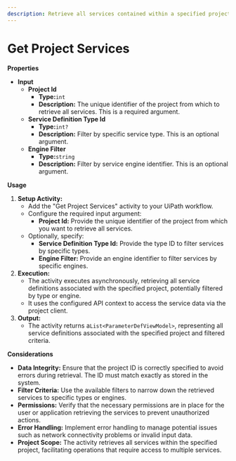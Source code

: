 ```yaml
---
description: Retrieve all services contained within a specified project.
---
```


# Get Project Services

**Properties**

* **Input**
  * **Project Id**
    * **Type:**`int`
    * **Description:** The unique identifier of the project from which to retrieve all services. This is a required argument.
  * **Service Definition Type Id**
    * **Type:**`int?`
    * **Description:** Filter by specific service type. This is an optional argument.
  * **Engine Filter**
    * **Type:**`string`
    * **Description:** Filter by service engine identifier. This is an optional argument.

**Usage**

1. **Setup Activity:**
   * Add the "Get Project Services" activity to your UiPath workflow.
   * Configure the required input argument:
     * **Project Id:** Provide the unique identifier of the project from which you want to retrieve all services.
   * Optionally, specify:
     * **Service Definition Type Id:** Provide the type ID to filter services by specific types.
     * **Engine Filter:** Provide an engine identifier to filter services by specific engines.
2. **Execution:**
   * The activity executes asynchronously, retrieving all service definitions associated with the specified project, potentially filtered by type or engine.
   * It uses the configured API context to access the service data via the project client.
3. **Output:**
   * The activity returns a`List<ParameterDefViewModel>`, representing all service definitions associated with the specified project and filtered criteria.

**Considerations**

* **Data Integrity:** Ensure that the project ID is correctly specified to avoid errors during retrieval. The ID must match exactly as stored in the system.
* **Filter Criteria:** Use the available filters to narrow down the retrieved services to specific types or engines.
* **Permissions:** Verify that the necessary permissions are in place for the user or application retrieving the services to prevent unauthorized actions.
* **Error Handling:** Implement error handling to manage potential issues such as network connectivity problems or invalid input data.
* **Project Scope:** The activity retrieves all services within the specified project, facilitating operations that require access to multiple services.

